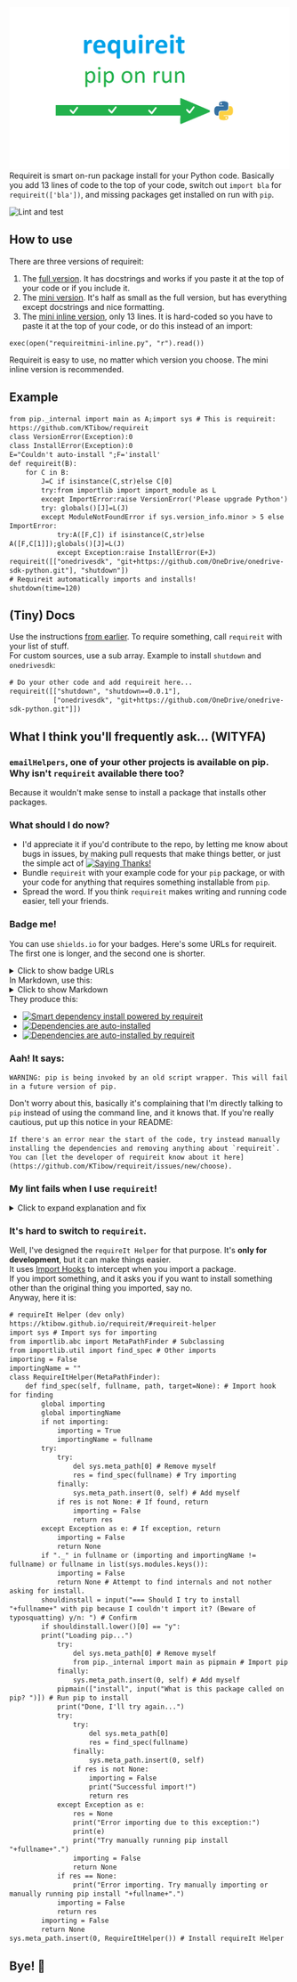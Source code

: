 [![requireit logo](assets/requireit.png)](#)  
Requireit is smart on-run package install for your Python code. Basically you add 13 lines of code to the top of your code, switch out `import bla` for `requireit(['bla'])`, and missing packages get installed on run with `pip`.  
  
![Lint and test](https://github.com/KTibow/requireit/workflows/Lint%20and%20test/badge.svg)  
## How to use
There are three versions of requireit:
1. The [full version](requireit.py?raw=true). It has docstrings and works if you paste it at the top of your code or if you include it.
2. The [mini version](requireitmini.py?raw=true). It's half as small as the full version, but has everything except docstrings and nice formatting.
3. The [mini inline version](requireitmini-inline.py?raw=true), only 13 lines. It is hard-coded so you have to paste it at the top of your code, or do this instead of an import:
```python3
exec(open("requireitmini-inline.py", "r").read())
```
  
Requireit is easy to use, no matter which version you choose. The mini inline version is recommended.
## Example
```python3
from pip._internal import main as A;import sys # This is requireit: https://github.com/KTibow/requireit
class VersionError(Exception):0
class InstallError(Exception):0
E="Couldn't auto-install ";F='install'
def requireit(B):
	for C in B:
		J=C if isinstance(C,str)else C[0]
		try:from importlib import import_module as L
		except ImportError:raise VersionError('Please upgrade Python')
		try: globals()[J]=L(J)
		except ModuleNotFoundError if sys.version_info.minor > 5 else ImportError:
			try:A([F,C]) if isinstance(C,str)else A([F,C[1]]);globals()[J]=L(J)
			except Exception:raise InstallError(E+J)
requireit([["onedrivesdk", "git+https://github.com/OneDrive/onedrive-sdk-python.git"], "shutdown"])
# Requireit automatically imports and installs!
shutdown(time=120)
```
## (Tiny) Docs
Use the instructions [from earlier](#how-to-use). To require something, call `requireit` with your list of stuff.  
For custom sources, use a sub array. Example to install `shutdown` and `onedrivesdk`:
```python3
# Do your other code and add requireit here...
requireit([["shutdown", "shutdown==0.0.1"],
           ["onedrivesdk", "git+https://github.com/OneDrive/onedrive-sdk-python.git"]])
```
## What I think you'll frequently ask... (WITYFA)
### `emailHelpers`, one of your other projects is available on pip. Why isn't `requireit` available there too?
Because it wouldn't make sense to install a package that installs other packages.
### What should I do now?
- I'd appreciate it if you'd contribute to the repo, by letting me know about bugs in issues, by making pull requests that make things better, or just the simple act of [![Saying Thanks!](https://img.shields.io/badge/Saying%20Thanks-!-1EAEDB.svg)](https://saythanks.io/to/kidscodingplace@gmail.com)
- Bundle `requireit` with your example code for your `pip` package, or with your code for anything that requires something installable from `pip`. 
- Spread the word. If you think `requireit` makes writing and running code easier, tell your friends.
  
### Badge me!
You can use `shields.io` for your badges. Here's some URLs for requireit. The first one is longer, and the second one is shorter.
  
<details><summary>Click to show badge URLs</summary>

```
https://img.shields.io/badge/smart%20dependency%20install-powered%20by%20requireit-099
https://img.shields.io/badge/dependencies-auto--installed-099
https://img.shields.io/badge/dependencies%20auto--installed-by%20requireit-099
```
</details>
In Markdown, use this:
  
<details><summary>Click to show Markdown</summary>

```
[![Smart dependency install powered by requireit](https://img.shields.io/badge/smart%20dependency%20install-powered%20by%20requireit-099)](https://github.com/KTibow/requireit/)  
[![Dependencies are auto-installed](https://img.shields.io/badge/dependencies-auto--installed-099)](https://github.com/KTibow/requireit/)  
[![Dependencies are auto-installed by requireit](https://img.shields.io/badge/dependencies%20auto--installed-by%20requireit-099)](https://github.com/KTibow/requireit/)  
```
</details>
They produce this:   
  
  - [![Smart dependency install powered by requireit](https://img.shields.io/badge/smart%20dependency%20install-powered%20by%20requireit-099)](https://github.com/KTibow/requireit/)  
  - [![Dependencies are auto-installed](https://img.shields.io/badge/dependencies-auto--installed-099)](https://github.com/KTibow/requireit/)  
  - [![Dependencies are auto-installed by requireit](https://img.shields.io/badge/dependencies%20auto--installed-by%20requireit-099)](https://github.com/KTibow/requireit/)  
  
### Aah! It says:
```
WARNING: pip is being invoked by an old script wrapper. This will fail in a future version of pip.
```
Don't worry about this, basically it's complaining that I'm directly talking to `pip` instead of using the command line, and it knows that. If you're really cautious, put up this notice in your README:
```
If there's an error near the start of the code, try instead manually installing the dependencies and removing anything about `requireit`. You can [let the developer of requireit know about it here](https://github.com/KTibow/requireit/issues/new/choose).
```
### My lint fails when I use `requireit`!
  
<details><summary>Click to expand explanation and fix</summary>
Requireit uses something I (unoficially) like to call "dynamic variable assignment". Let's look at the source:
```python3
try:
    if isMain:
	    globals()[libName] = import_module(libName)
    else:
	    __main__.__dict__[libName] = import_module(libName)
```
This is **very** hacky, but it is still real Python code. Basically, we found out if we were included inline or imported seperately from this:
```python3
isMain = __name__ == '__main__'
```
We get the module as a variable from `importlib`'s `import_module`. Then if we are main, we set the module globally to that name. Otherwise, we import `__main__`, and access its `__dict__`.  
The thing is, **your lint wasn't built for dynamic variable assignment**. To fix this, and be safe, do something like this:
```python3
shutdown, onedrivesdk = [0] * 2
# Requireit stuff here
# Require them
if shutdown == 0 or onedrivesdk == 0:
    print("Error with requireit. Try changing all of this to:")
    print("import shutdown, onedrivesdk")
    exit()
```
That should make your lint happy!
</details>
  
### It's hard to switch to `requireit`.
Well, I've designed the `requireIt Helper` for that purpose. It's **only for development**, but it can make things easier.  
It uses [Import Hooks](https://www.google.com/search?q=import+hooks) to intercept when you import a package.  
If you import something, and it asks you if you want to install something other than the original thing you imported, say no.  
Anyway, here it is:  
```python3
# requireIt Helper (dev only) https://ktibow.github.io/requireit/#requireit-helper
import sys # Import sys for importing
from importlib.abc import MetaPathFinder # Subclassing
from importlib.util import find_spec # Other imports
importing = False
importingName = ""
class RequireItHelper(MetaPathFinder):
    def find_spec(self, fullname, path, target=None): # Import hook for finding
        global importing
        global importingName
        if not importing:
            importing = True
            importingName = fullname
        try:
            try:
                del sys.meta_path[0] # Remove myself
                res = find_spec(fullname) # Try importing
            finally:
                sys.meta_path.insert(0, self) # Add myself
            if res is not None: # If found, return
                importing = False
                return res
        except Exception as e: # If exception, return
            importing = False
            return None
        if "._" in fullname or (importing and importingName != fullname) or fullname in list(sys.modules.keys()):
            importing = False
            return None # Attempt to find internals and not nother asking for install.
        shouldinstall = input("=== Should I try to install "+fullname+" with pip because I couldn't import it? (Beware of typosquatting) y/n: ") # Confirm
        if shouldinstall.lower()[0] == "y":
	    print("Loading pip...")
            try:
                del sys.meta_path[0] # Remove myself
                from pip._internal import main as pipmain # Import pip
            finally:
                sys.meta_path.insert(0, self) # Add myself
            pipmain(["install", input("What is this package called on pip? ")]) # Run pip to install
            print("Done, I'll try again...")
            try:
                try:
                    del sys.meta_path[0]
                    res = find_spec(fullname)
                finally:
                    sys.meta_path.insert(0, self)
                if res is not None:
                    importing = False
                    print("Successful import!")
                    return res
            except Exception as e:
                res = None
                print("Error importing due to this exception:")
                print(e)
                print("Try manually running pip install "+fullname+".")
                importing = False
                return None
            if res == None:
                print("Error importing. Try manually importing or manually running pip install "+fullname+".")
            importing = False
            return res
        importing = False
        return None
sys.meta_path.insert(0, RequireItHelper()) # Install requireIt Helper
```
  
## Bye! 👋  
